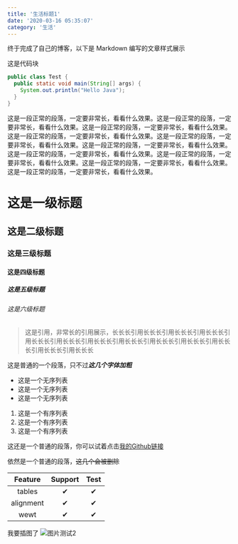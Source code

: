 ```yaml
---
title: '生活标题1'
date: '2020-03-16 05:35:07'
category: '生活'
---
```


终于完成了自己的博客，以下是 Markdown 编写的文章样式展示

这是代码块
```java
public class Test {
  public static void main(String[] args) {
    System.out.println("Hello Java");
  }
}
```

这是一段正常的段落，一定要非常长，看看什么效果。这是一段正常的段落，一定要非常长，看看什么效果。这是一段正常的段落，一定要非常长，看看什么效果。这是一段正常的段落，一定要非常长，看看什么效果。这是一段正常的段落，一定要非常长，看看什么效果。这是一段正常的段落，一定要非常长，看看什么效果。这是一段正常的段落，一定要非常长，看看什么效果。这是一段正常的段落，一定要非常长，看看什么效果。这是一段正常的段落，一定要非常长，看看什么效果。这是一段正常的段落，一定要非常长，看看什么效果。

# 这是一级标题 

## 这是二级标题

### 这是三级标题

#### 这是四级标题

##### 这是五级标题

###### 这是六级标题  

>这是引用，非常长的引用展示，长长长引用长长长引用长长长引用长长长引用长长长引用长长长引用长长长引用长长长引用长长长引用长长长引用长长长引用长长长引用长长长

这是普通的一个段落，只不过***这几个字体加粗***

+ 这是一个无序列表
+ 这是一个无序列表
+ 这是一个无序列表

1. 这是一个有序列表
2. 这是一个有序列表
3. 这是一个有序列表

这还是一个普通的段落，你可以试着点击[我的Github链接](https://github.com/rbackrock "我的Github链接")

依然是一个普通的段落，~~这几个会被删除~~

| Feature   | Support | Test |
| :---------: | :-------: | :-------: |
| tables    | ✔ | ✔ |
| alignment | ✔ | ✔ |
| wewt      | ✔ | ✔ |

我要插图了
![图片测试2](https://timgsa.baidu.com/timg?image&quality=80&size=b10000_10000&sec=1546534763&di=44a1bcdf7b03877634bb58e3681e62c8&src=http://img.leikeji.com/resource/img/f5290ea6de864ae0b9486626f52f3415.jpeg@33-21-1480-887a "悬停提示") 

